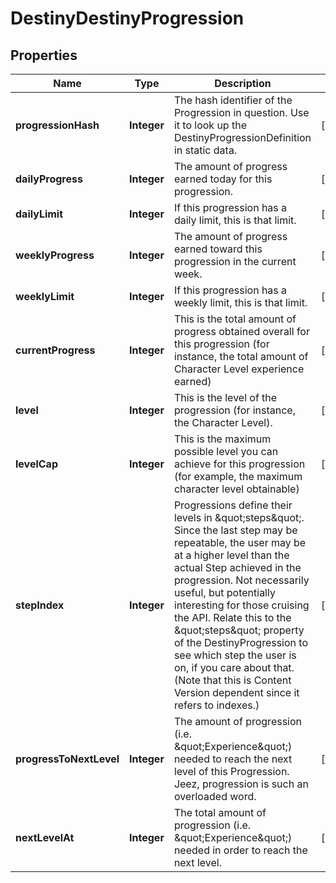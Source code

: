
# DestinyDestinyProgression

## Properties
Name | Type | Description | Notes
------------ | ------------- | ------------- | -------------
**progressionHash** | **Integer** | The hash identifier of the Progression in question. Use it to look up the DestinyProgressionDefinition in static data. |  [optional]
**dailyProgress** | **Integer** | The amount of progress earned today for this progression. |  [optional]
**dailyLimit** | **Integer** | If this progression has a daily limit, this is that limit. |  [optional]
**weeklyProgress** | **Integer** | The amount of progress earned toward this progression in the current week. |  [optional]
**weeklyLimit** | **Integer** | If this progression has a weekly limit, this is that limit. |  [optional]
**currentProgress** | **Integer** | This is the total amount of progress obtained overall for this progression (for instance, the total amount of Character Level experience earned) |  [optional]
**level** | **Integer** | This is the level of the progression (for instance, the Character Level). |  [optional]
**levelCap** | **Integer** | This is the maximum possible level you can achieve for this progression (for example, the maximum character level obtainable) |  [optional]
**stepIndex** | **Integer** | Progressions define their levels in \&quot;steps\&quot;. Since the last step may be repeatable, the user may be at a higher level than the actual Step achieved in the progression. Not necessarily useful, but potentially interesting for those cruising the API. Relate this to the \&quot;steps\&quot; property of the DestinyProgression to see which step the user is on, if you care about that. (Note that this is Content Version dependent since it refers to indexes.) |  [optional]
**progressToNextLevel** | **Integer** | The amount of progression (i.e. \&quot;Experience\&quot;) needed to reach the next level of this Progression. Jeez, progression is such an overloaded word. |  [optional]
**nextLevelAt** | **Integer** | The total amount of progression (i.e. \&quot;Experience\&quot;) needed in order to reach the next level. |  [optional]



